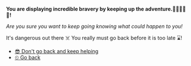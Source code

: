 **You are displaying incredible bravery by keeping up the adventure.🦸‍♀️🦸‍♂️💪!**

*Are you sure you want to keep going knowing what could happen to you!*

It's dangerous out there ☠️ You really must go back before it is too late ⌛!

- [😎 Don't go back and keep helping](3.md) 
- [⏲ Go back](../begin-journey.md) 